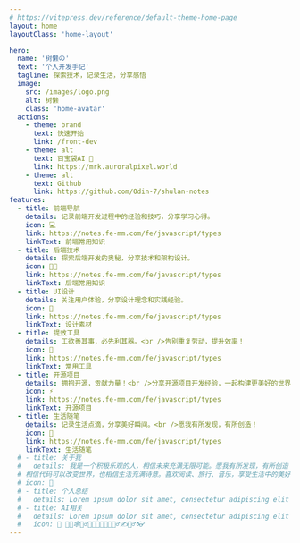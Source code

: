 ```yaml
---
# https://vitepress.dev/reference/default-theme-home-page
layout: home
layoutClass: 'home-layout'

hero:
  name: '树懒の'
  text: '个人开发手记'
  tagline: 探索技术，记录生活，分享感悟
  image:
    src: /images/logo.png
    alt: 树懒
    class: 'home-avatar'
  actions:
    - theme: brand
      text: 快速开始
      link: /front-dev
    - theme: alt
      text: 百宝袋AI 🤖
      link: https://mrk.auroralpixel.world
    - theme: alt
      text: Github
      link: https://github.com/Odin-7/shulan-notes
features:
  - title: 前端导航
    details: 记录前端开发过程中的经验和技巧，分享学习心得。
    icon: 💻
    link: https://notes.fe-mm.com/fe/javascript/types
    linkText: 前端常用知识
  - title: 后端技术
    details: 探索后端开发的奥秘，分享技术和架构设计。
    icon: 👨‍💻
    link: https://notes.fe-mm.com/fe/javascript/types
    linkText: 后端常用知识
  - title: UI设计
    details: 关注用户体验，分享设计理念和实践经验。
    icon: 🎨
    link: https://notes.fe-mm.com/fe/javascript/types
    linkText: 设计素材
  - title: 提效工具
    details: 工欲善其事，必先利其器。<br />告别重复劳动，提升效率！
    icon: 🚀
    link: https://notes.fe-mm.com/fe/javascript/types
    linkText: 常用工具
  - title: 开源项目
    details: 拥抱开源，贡献力量！<br />分享开源项目开发经验，一起构建更美好的世界！
    icon: ⚡
    link: https://notes.fe-mm.com/fe/javascript/types
    linkText: 开源项目
  - title: 生活随笔
    details: 记录生活点滴，分享美好瞬间。<br />愿我有所发现，有所创造！
    icon: 📝
    link: https://notes.fe-mm.com/fe/javascript/types
    linkText: 生活随笔
  # - title: 关于我
  #   details: 我是一个积极乐观的人，相信未来充满无限可能。愿我有所发现，有所创造！
  # 相信代码可以改变世界，也相信生活充满诗意。喜欢阅读、旅行、音乐，享受生活中的美好。我是一个积极乐观、乐于学习的人，相信未来充满无限可能。积极乐观一名热爱技术的开发者，记录生活中的点滴感悟，分享技术学习的旅程，让我们一起成长！
  # icon: 👻
  # - title: 个人总结
  #   details: Lorem ipsum dolor sit amet, consectetur adipiscing elit
  # - title: AI相关
  #   details: Lorem ipsum dolor sit amet, consectetur adipiscing elit
  #   icon: 🚀 🐱‍🏍🕸🤼‍♂️😹👻🙈🤑🦾💪🚴‍♂️✍🤹‍♂️👓
---
```


<style scoped>
.home-layout .home-avatar:hover {
  background-color: pink;
  transform: translate(-50%, -50%) rotate(666turn);
  transition: transform 59s 1s cubic-bezier(0.3, 0, 0.8, 1);
}

/* .m-home-layout .details small {
  opacity: 0.8;
}

.m-home-layout .bottom-small {
  display: block;
  margin-top: 2em;
  text-align: right;
} */
</style>
